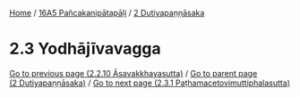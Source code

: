 
[Home](/) / [16A5 Pañcakanipātapāḷi](../../16A5.md) / [2 Dutiyapaṇṇāsaka](../2.md)

# 2.3 Yodhājīvavagga


[Go to previous page (2.2.10 Āsavakkhayasutta)](2.2/2.2.10.md) / [Go to parent page (2 Dutiyapaṇṇāsaka)](../2.md) / [Go to next page (2.3.1 Paṭhamacetovimuttiphalasutta)](2.3/2.3.1.md)


